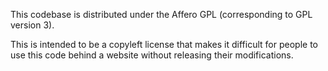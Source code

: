 This codebase is distributed under the Affero GPL (corresponding to GPL version 3).

This is intended to be a copyleft license that makes it difficult for people to use this code behind a website without 
releasing their modifications.